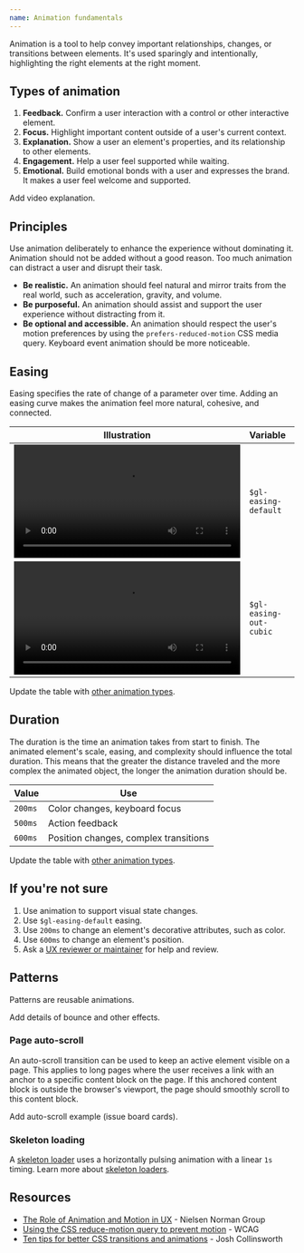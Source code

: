 ```yaml
---
name: Animation fundamentals
---
```


Animation is a tool to help convey important relationships, changes, or transitions between elements. It's used sparingly and intentionally, highlighting the right elements at the right moment.

## Types of animation

1. **Feedback.** Confirm a user interaction with a control or other interactive element.
1. **Focus.** Highlight important content outside of a user's current context.
1. **Explanation.** Show a user an element's properties, and its relationship to other elements.
1. **Engagement.** Help a user feel supported while waiting.
1. **Emotional.** Build emotional bonds with a user and expresses the brand. It makes a user feel welcome and supported.

<todo>Add video explanation.</todo>

## Principles

Use animation deliberately to enhance the experience without dominating it. Animation should not be added without a good reason. Too much animation can distract a user and disrupt their task.

* **Be realistic.** An animation should feel natural and mirror traits from the real world, such as acceleration, gravity, and volume.
* **Be purposeful.** An animation should assist and support the user experience without distracting from it.
* **Be optional and accessible.** An animation should respect the user's motion preferences by using the `prefers-reduced-motion` CSS media query. Keyboard event animation should be more noticeable.

## Easing

Easing specifies the rate of change of a parameter over time. Adding an easing curve makes the animation feel more natural, cohesive, and connected.

| Illustration | Variable | Value | Use |
| --- | --- | --- | --- |
| <video tabindex="0" preload="true" autoplay="false" controls="" loop="true" playsinline="true" aria-label="" width="400"><source src="/video/easing-default.mp4"></video> | `$gl-easing-default` | `ease` | Hover animation |
| <video tabindex="0" preload="true" autoplay="false" controls="" loop="true" playsinline="true" aria-label="" width="400"><source src="/video/easing-out-cubic.mp4"></video> | `$gl-easing-out-cubic` | `cubic-bezier(0.22, 0.61, 0.36, 1)` | Focus animation |

<todo>Update the table with [other animation types](/product-foundations/animation-fundamentals#types-of-animations).</todo>

## Duration

The duration is the time an animation takes from start to finish. The animated element's scale, easing, and complexity should influence the total duration. This means that the greater the distance traveled and the more complex the animated object, the longer the animation duration should be.

| Value | Use |
| --- | --- |
| `200ms` | Color changes, keyboard focus |
| `500ms` | Action feedback |
| `600ms` | Position changes, complex transitions |

<todo>Update the table with [other animation types](/product-foundations/animation-fundamentals#types-of-animations).</todo>

## If you're not sure

1. Use animation to support visual state changes.
1. Use `$gl-easing-default` easing.
1. Use `200ms` to change an element's decorative attributes, such as color.
1. Use `600ms` to change an element's position.
1. Ask a [UX reviewer or maintainer](https://about.gitlab.com/handbook/engineering/projects/#design.gitlab.com) for help and review.

## Patterns

Patterns are reusable animations.

<todo>Add details of bounce and other effects.</todo>

### Page auto-scroll

An auto-scroll transition can be used to keep an active element visible on a page. This applies to long pages where the user receives a link with an anchor to a specific content block on the page. If this anchored content block is outside the browser's viewport, the page should smoothly scroll to this content block.

<todo>Add auto-scroll example (issue board cards).</todo>

### Skeleton loading

A [skeleton loader](/components/skeleton-loader) uses a horizontally pulsing animation with a linear `1s` timing. Learn more about [skeleton loaders](/components/skeleton-loader).

## Resources

* [The Role of Animation and Motion in UX](https://www.nngroup.com/articles/animation-purpose-ux/) - Nielsen Norman Group
* [Using the CSS reduce-motion query to prevent motion](https://www.w3.org/WAI/WCAG22/Techniques/css/C39.html) - WCAG
* [Ten tips for better CSS transitions and animations](https://joshcollinsworth.com/blog/great-transitions) - Josh Collinsworth
